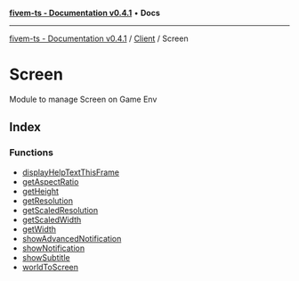 [**fivem-ts - Documentation v0.4.1**](../../../../README.md) • **Docs**

***

[fivem-ts - Documentation v0.4.1](../../../../README.md) / [Client](../../README.md) / Screen

# Screen

Module to manage Screen on Game Env

## Index

### Functions

- [displayHelpTextThisFrame](functions/displayHelpTextThisFrame.md)
- [getAspectRatio](functions/getAspectRatio.md)
- [getHeight](functions/getHeight.md)
- [getResolution](functions/getResolution.md)
- [getScaledResolution](functions/getScaledResolution.md)
- [getScaledWidth](functions/getScaledWidth.md)
- [getWidth](functions/getWidth.md)
- [showAdvancedNotification](functions/showAdvancedNotification.md)
- [showNotification](functions/showNotification.md)
- [showSubtitle](functions/showSubtitle.md)
- [worldToScreen](functions/worldToScreen.md)
